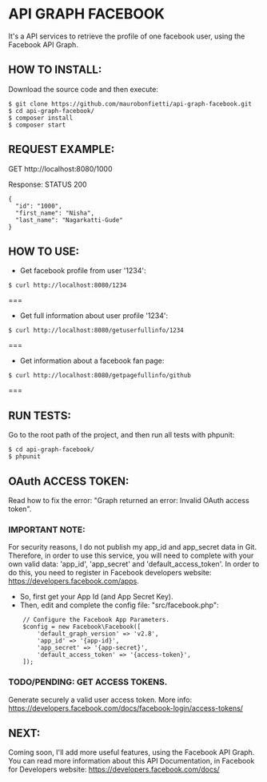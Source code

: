 # API GRAPH FACEBOOK

It's a API services to retrieve the profile of one facebook user, using the Facebook API Graph.


## HOW TO INSTALL:

Download the source code and then execute:

```
$ git clone https://github.com/maurobonfietti/api-graph-facebook.git
$ cd api-graph-facebook/
$ composer install
$ composer start
```


## REQUEST EXAMPLE:

GET http://localhost:8080/1000

Response:
STATUS 200
```
{
  "id": "1000",
  "first_name": "Nisha",
  "last_name": "Nagarkatti-Gude"
}
```


## HOW TO USE:

- Get facebook profile from user '1234':
```
$ curl http://localhost:8080/1234
```
===

- Get full information about user profile '1234':
```
$ curl http://localhost:8080/getuserfullinfo/1234
```
===

- Get information about a facebook fan page:
```
$ curl http://localhost:8080/getpagefullinfo/github
```
===


## RUN TESTS:

Go to the root path of the project, and then run all tests with phpunit:

```
$ cd api-graph-facebook/
$ phpunit
```


## OAuth ACCESS TOKEN:

Read how to fix the error: "Graph returned an error: Invalid OAuth access token".


### IMPORTANT NOTE:

For security reasons, I do not publish my app_id and app_secret data in Git.
Therefore, in order to use this service, you will need to complete with your own valid data: 'app_id', 'app_secret' and 'default_access_token'.
In order to do this, you need to register in Facebook developers website: https://developers.facebook.com/apps.

- So, first get your App Id (and App Secret Key).
- Then, edit and complete the config file: "src/facebook.php":

```
    // Configure the Facebook App Parameters.
    $config = new Facebook\Facebook([
        'default_graph_version' => 'v2.8',
        'app_id' => '{app-id}',
        'app_secret' => '{app-secret}',
        'default_access_token' => '{access-token}',
    ]);
```


### TODO/PENDING: GET ACCESS TOKENS.

Generate securely a valid user access token.
More info: https://developers.facebook.com/docs/facebook-login/access-tokens/


## NEXT:

Coming soon, I'll add more useful features, using the Facebook API Graph.
You can read more information about this API Documentation, in Facebook for Developers website: https://developers.facebook.com/docs/
